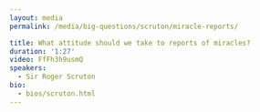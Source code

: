 ```yaml
---
layout: media
permalink: /media/big-questions/scruton/miracle-reports/

title: What attitude should we take to reports of miracles?
duration: '1:27'
video: FfFh3h9usmQ
speakers:
  - Sir Roger Scruton
bio:
  - bios/scruton.html
---
```

